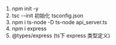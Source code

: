 1. npm init -y
2. tsc --init 初始化 tsconfig.json
3. npm i ts-node -D 
  ts-node api_server.ts
4. npm i express
5. @types/express (ts下 express 类型定义)